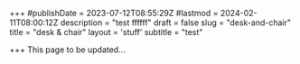 +++
#publishDate = 2023-07-12T08:55:29Z
#lastmod = 2024-02-11T08:00:12Z
description = "test ffffff"
draft = false
slug = "desk-and-chair"
title = "desk & chair"
layout = 'stuff'
subtitle = "test"

+++
This page to be updated...